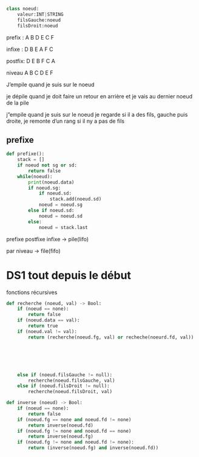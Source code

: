 ```python
class noeud:
	valeur:INT|STRING
	filsGauche:noeud
	filsDroit:noeud
```

prefix : A B D E C F

infixe : D B E A F C

postfix: D E B F C A

niveau A B C D E F

J’empile quand je suis sur le noeud

je dépile quand je doit faire un retour en arrière et je vais au dernier noeud de la pile

j”empile quand je suis sur le noeud je regarde si il a des fils, gauche puis droite, je remonte d’un rang si il ny a pas de fils

## prefixe

```python
def prefixe():
	stack = []
	if noeud not sg or sd:
		return false
	while(noeud):
		print(noeud.data)
		if noeud.sg:
			if noeud.sd:
				stack.add(noeud.sd)
			noeud = noeud.sg
		else if noeud.sd:
			noeud = noeud.sd
		else:
			noeud = stack.last
```

prefixe postfixe infixe → pile(lifo)

par niveau → file(fifo)

# DS1 tout depuis le début

fonctions récursives

```python
def recherche (noeud, val) -> Bool:
	if (noeud == none):
		return false
	if (noeud.data == val):
		return true
	if (noeud.val != val):
		return (recherche(noeud.fg, val) or recheche(noeurd.fd, val))






	else if (noeud.filsGauche != null):
		recherche(noeud.filsGauche, val)
	else if (noeud.filsDroit != null):
		recherche(noeud.filsDroit, val) 
```

```python
def inverse (noeud) -> Bool:
	if (noeud == none):
		return false
	if (noeud.fg == none and noeud.fd != none)
		return inverse(noeud.fd)
	if (noeud.fg != none and noeud.fd == none)
		return inverse(noeud.fg)
	if (noeud.fg != none and noeud.fd != none):
		return (inverse(noeud.fg) and inverse(noeud.fd))
```